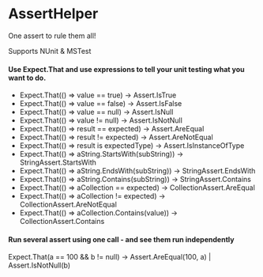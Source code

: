 AssertHelper
============
One assert to rule them all!

Supports NUnit & MSTest

#### Use Expect.That and use expressions to tell your unit testing what you want to do.
* Expect.That(() => value == true) → Assert.IsTrue
* Expect.That(() => value == false) → Assert.IsFalse
* Expect.That(() => value == null) → Assert.IsNull
* Expect.That(() => value != null) → Assert.IsNotNull
* Expect.That(() => result == expected) → Assert.AreEqual
* Expect.That(() => result != expected) → Assert.AreNotEqual
* Expect.That(() => result is expectedType) → Assert.IsInstanceOfType
* Expect.That(() => aString.StartsWith(subString)) → StringAssert.StartsWith
* Expect.That(() => aString.EndsWith(subString)) → StringAssert.EndsWith
* Expect.That(() => aString.Contains(subString)) → StringAssert.Contains
* Expect.That(() => aCollection == expected) → CollectionAssert.AreEqual
* Expect.That(() => aCollection != expected) → CollectionAssert.AreNotEqual
* Expect.That(() => aCollection.Contains(value)) → CollectionAssert.Contains

#### Run several assert using one call - and see them run independently
Expect.That(a == 100 && b != null) → Assert.AreEqual(100, a) | Assert.IsNotNull(b)
